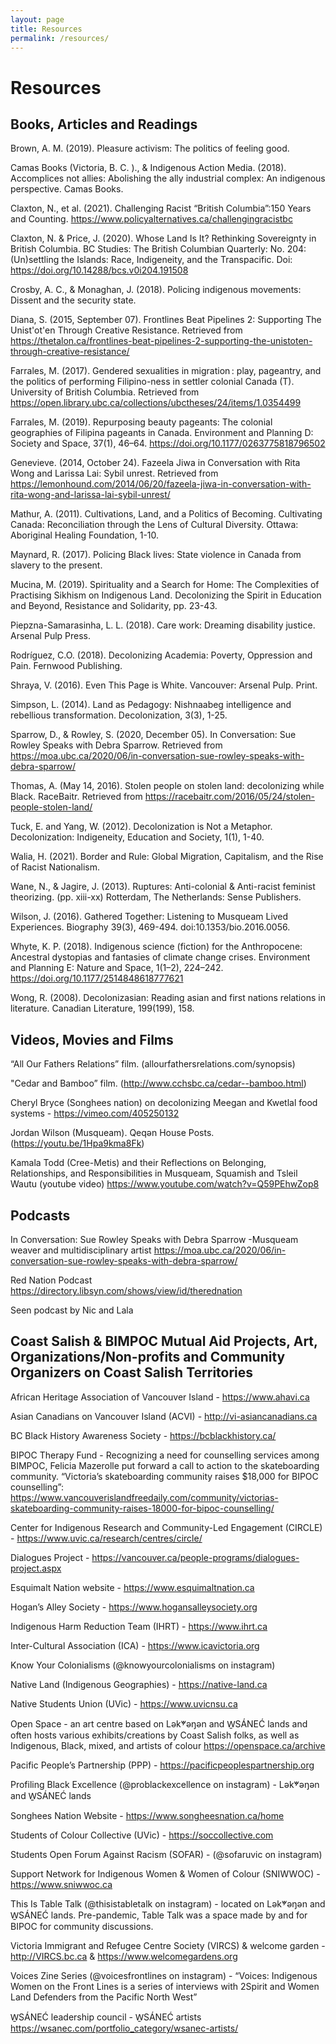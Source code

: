 ```yaml
---
layout: page
title: Resources
permalink: /resources/
---
```


# Resources

## Books, Articles and Readings

Brown, A. M. (2019). Pleasure activism: The politics of feeling good.

Camas Books (Victoria, B. C. )., & Indigenous Action Media. (2018). Accomplices not allies: Abolishing the ally industrial complex: An indigenous perspective. Camas Books.

Claxton, N., et al. (2021). Challenging Racist “British Columbia”:150 Years and Counting. https://www.policyalternatives.ca/challengingracistbc

Claxton, N. & Price, J. (2020). Whose Land Is It? Rethinking Sovereignty in British Columbia. BC Studies: The British Columbian Quarterly: No. 204: (Un)settling the Islands: Race, Indigeneity, and the Transpacific. Doi: https://doi.org/10.14288/bcs.v0i204.191508

Crosby, A. C., & Monaghan, J. (2018). Policing indigenous movements: Dissent and the security state.

Diana, S. (2015, September 07). Frontlines Beat Pipelines 2: Supporting The Unist'ot'en Through Creative Resistance. Retrieved from https://thetalon.ca/frontlines-beat-pipelines-2-supporting-the-unistoten-through-creative-resistance/

Farrales, M. (2017). Gendered sexualities in migration : play, pageantry, and the politics of performing Filipino-ness in settler colonial Canada (T). University of British Columbia. Retrieved from https://open.library.ubc.ca/collections/ubctheses/24/items/1.0354499

Farrales, M. (2019). Repurposing beauty pageants: The colonial geographies of Filipina pageants in Canada. Environment and Planning D: Society and Space, 37(1), 46–64. https://doi.org/10.1177/0263775818796502

Genevieve. (2014, October 24). Fazeela Jiwa in Conversation with Rita Wong and Larissa Lai: Sybil unrest. Retrieved from https://lemonhound.com/2014/06/20/fazeela-jiwa-in-conversation-with-rita-wong-and-larissa-lai-sybil-unrest/

Mathur, A. (2011). Cultivations, Land, and a Politics of Becoming. Cultivating Canada: Reconciliation through the Lens of Cultural Diversity. Ottawa: Aboriginal Healing Foundation, 1-10.

Maynard, R. (2017). Policing Black lives: State violence in Canada from slavery to the present.

Mucina, M. (2019). Spirituality and a Search for Home: The Complexities of Practising Sikhism on Indigenous Land. Decolonizing the Spirit in Education and Beyond, Resistance and Solidarity, pp. 23-43.

Piepzna-Samarasinha, L. L. (2018). Care work: Dreaming disability justice. Arsenal Pulp Press.

Rodríguez, C.O. (2018). Decolonizing Academia: Poverty, Oppression and Pain. Fernwood Publishing.

Shraya, V. (2016). Even This Page is White. Vancouver: Arsenal Pulp. Print.

Simpson, L. (2014). Land as Pedagogy: Nishnaabeg intelligence and rebellious transformation. Decolonization, 3(3), 1-25.

Sparrow, D., & Rowley, S. (2020, December 05). In Conversation: Sue Rowley Speaks with Debra Sparrow. Retrieved from https://moa.ubc.ca/2020/06/in-conversation-sue-rowley-speaks-with-debra-sparrow/

Thomas, A. (May 14, 2016). Stolen people on stolen land: decolonizing while Black. RaceBaitr. Retrieved from https://racebaitr.com/2016/05/24/stolen-people-stolen-land/

Tuck, E. and Yang, W. (2012). Decolonization is Not a Metaphor. Decolonization: Indigeneity, Education and Society, 1(1), 1-40.

Walia, H. (2021). Border and Rule: Global Migration, Capitalism, and the Rise of Racist Nationalism. 

Wane, N., & Jagire, J. (2013). Ruptures: Anti-colonial & Anti-racist feminist theorizing. (pp. xiii-xx) Rotterdam, The Netherlands: Sense Publishers.

Wilson, J. (2016). Gathered Together: Listening to Musqueam Lived Experiences. Biography 39(3), 469-494. doi:10.1353/bio.2016.0056.

Whyte, K. P. (2018). Indigenous science (fiction) for the Anthropocene: Ancestral dystopias and fantasies of climate change crises. Environment and Planning E: Nature and Space, 1(1–2), 224–242. https://doi.org/10.1177/2514848618777621

Wong, R. (2008). Decolonizasian: Reading asian and first nations relations in literature. Canadian Literature, 199(199), 158.

## Videos, Movies and Films

“All Our Fathers Relations” film. (allourfathersrelations.com/synopsis)

"Cedar and Bamboo” film. (http://www.cchsbc.ca/cedar--bamboo.html)

Cheryl Bryce (Songhees nation) on decolonizing Meegan and Kwetlal food systems - https://vimeo.com/405250132 

Jordan Wilson (Musqueam). Qeqən House Posts. (https://youtu.be/1Hpa9kma8Fk)

Kamala Todd (Cree-Metis) and their Reflections on Belonging, Relationships, and Responsibilities in Musqueam, Squamish and Tsleil Wautu
 (youtube video) https://www.youtube.com/watch?v=Q59PEhwZop8


## Podcasts

In Conversation: Sue Rowley Speaks with Debra Sparrow -Musqueam weaver and multidisciplinary artist https://moa.ubc.ca/2020/06/in-conversation-sue-rowley-speaks-with-debra-sparrow/

Red Nation Podcast 
https://directory.libsyn.com/shows/view/id/therednation

Seen podcast by Nic and Lala

## Coast Salish & BIMPOC Mutual Aid Projects, Art, Organizations/Non-profits and Community Organizers on Coast Salish Territories

African Heritage Association of Vancouver Island -  https://www.ahavi.ca

Asian Canadians on Vancouver Island (ACVI) - http://vi-asiancanadians.ca 

BC Black History Awareness Society - https://bcblackhistory.ca/ 

BIPOC Therapy Fund - Recognizing a need for counselling services among BIMPOC, Felicia Mazerolle put forward a call to action to the skateboarding community. “Victoria’s skateboarding community raises $18,000 for BIPOC counselling”: https://www.vancouverislandfreedaily.com/community/victorias-skateboarding-community-raises-18000-for-bipoc-counselling/ 

Center for Indigenous Research and Community-Led Engagement (CIRCLE) - https://www.uvic.ca/research/centres/circle/

Dialogues Project -  https://vancouver.ca/people-programs/dialogues-project.aspx 

Esquimalt Nation website - https://www.esquimaltnation.ca 

Hogan’s Alley Society - https://www.hogansalleysociety.org 

Indigenous Harm Reduction Team (IHRT) - https://www.ihrt.ca 

Inter-Cultural Association (ICA) - https://www.icavictoria.org 

Know Your Colonialisms (@knowyourcolonialisms on instagram)

Native Land (Indigenous Geographies) - https://native-land.ca

Native Students Union (UVic) - https://www.uvicnsu.ca 

Open Space - an art centre based on Lək̓ʷəŋən and W̱SÁNEĆ lands and often hosts various exhibits/creations by Coast Salish folks, as well as Indigenous, Black, mixed, and artists of colour https://openspace.ca/archive 

Pacific People’s Partnership (PPP) - https://pacificpeoplespartnership.org 

Profiling Black Excellence (@problackexcellence on instagram) - Lək̓ʷəŋən and W̱SÁNEĆ lands

Songhees Nation Website - https://www.songheesnation.ca/home 

Students of Colour Collective (UVic) - https://soccollective.com 

Students Open Forum Against Racism (SOFAR) - (@sofaruvic on instagram) 

Support Network for Indigenous Women & Women of Colour (SNIWWOC) - https://www.sniwwoc.ca 

This Is Table Talk (@thisistabletalk on instagram) - located on Lək̓ʷəŋən and W̱SÁNEĆ lands. Pre-pandemic, Table Talk was a space made by and for BIPOC for community discussions. 

Victoria Immigrant and Refugee Centre Society (VIRCS) & welcome garden - http://VIRCS.bc.ca & https://www.welcomegardens.org 

Voices Zine Series (@voicesfrontlines on instagram) - “Voices: Indigenous Women on the Front Lines is a series of interviews with 2Spirit and Women Land Defenders from the Pacific North West”

W̱SÁNEĆ leadership council - W̱SÁNEĆ artists https://wsanec.com/portfolio_category/wsanec-artists/ 

